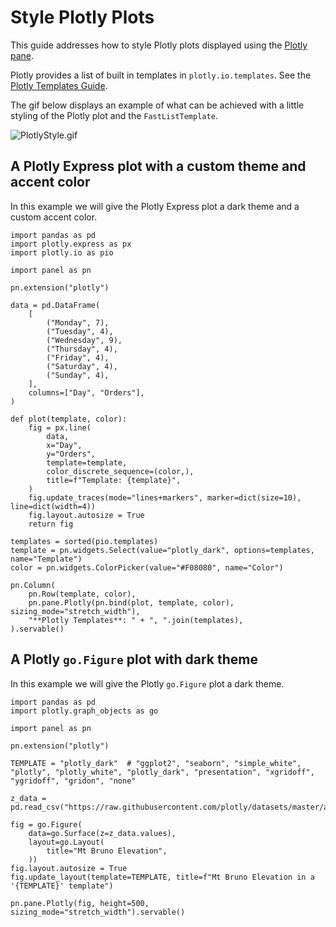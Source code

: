 # Style Plotly Plots

This guide addresses how to style Plotly plots displayed using the [Plotly pane](../../reference/panes/Plotly).

Plotly provides a list of built in templates in `plotly.io.templates`. See the [Plotly Templates Guide](https://plotly.com/python/templates/).

The gif below displays an example of what can be achieved with a little styling of the Plotly plot and the `FastListTemplate`.

![PlotlyStyle.gif](https://assets.holoviews.org/panel/thumbnails/gallery/styles/plotly-styles.gif)

## A Plotly Express plot with a custom theme and accent color

In this example we will give the Plotly Express plot a dark theme and a custom accent color.

```{pyodide}
import pandas as pd
import plotly.express as px
import plotly.io as pio

import panel as pn

pn.extension("plotly")

data = pd.DataFrame(
    [
        ("Monday", 7),
        ("Tuesday", 4),
        ("Wednesday", 9),
        ("Thursday", 4),
        ("Friday", 4),
        ("Saturday", 4),
        ("Sunday", 4),
    ],
    columns=["Day", "Orders"],
)

def plot(template, color):
    fig = px.line(
        data,
        x="Day",
        y="Orders",
        template=template,
        color_discrete_sequence=(color,),
        title=f"Template: {template}",
    )
    fig.update_traces(mode="lines+markers", marker=dict(size=10), line=dict(width=4))
    fig.layout.autosize = True
    return fig

templates = sorted(pio.templates)
template = pn.widgets.Select(value="plotly_dark", options=templates, name="Template")
color = pn.widgets.ColorPicker(value="#F08080", name="Color")

pn.Column(
    pn.Row(template, color),
    pn.pane.Plotly(pn.bind(plot, template, color), sizing_mode="stretch_width"),
    "**Plotly Templates**: " + ", ".join(templates),
).servable()
```

## A Plotly `go.Figure` plot with dark theme

In this example we will give the Plotly `go.Figure` plot a dark theme.

```{pyodide}
import pandas as pd
import plotly.graph_objects as go

import panel as pn

pn.extension("plotly")

TEMPLATE = "plotly_dark"  # "ggplot2", "seaborn", "simple_white", "plotly", "plotly_white", "plotly_dark", "presentation", "xgridoff", "ygridoff", "gridon", "none"

z_data = pd.read_csv("https://raw.githubusercontent.com/plotly/datasets/master/api_docs/mt_bruno_elevation.csv")

fig = go.Figure(
    data=go.Surface(z=z_data.values),
    layout=go.Layout(
        title="Mt Bruno Elevation",
    ))
fig.layout.autosize = True
fig.update_layout(template=TEMPLATE, title=f"Mt Bruno Elevation in a '{TEMPLATE}' template")

pn.pane.Plotly(fig, height=500, sizing_mode="stretch_width").servable()
```
